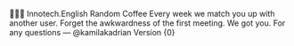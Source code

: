 🔵🔵🔵 Innotech\.English Random Coffee 
Every week we match you up with another user\. Forget the awkwardness of the first meeting\. We got you\.
For any questions — @kamilakadrian
Version {0} 

